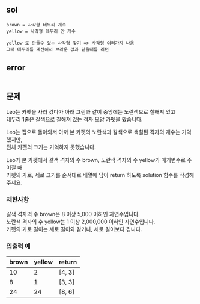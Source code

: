 ## sol
```
brown = 사각형 테두리 개수
yellow = 사각형 테두리 안 개수

yellow 로 만들수 있는 사각형 찾기 => 사각형 여러가지 나옴
그때 테두리를 계산해서 브라운 값과 같을때를 리턴
```
## error
```
```
## 문제
Leo는 카펫을 사러 갔다가 아래 그림과 같이 중앙에는 노란색으로 칠해져 있고  
테두리 1줄은 갈색으로 칠해져 있는 격자 모양 카펫을 봤습니다.  
  
Leo는 집으로 돌아와서 아까 본 카펫의 노란색과 갈색으로 색칠된 격자의 개수는 기억했지만,  
전체 카펫의 크기는 기억하지 못했습니다.  
  
Leo가 본 카펫에서 갈색 격자의 수 brown, 노란색 격자의 수 yellow가 매개변수로 주어질 때  
카펫의 가로, 세로 크기를 순서대로 배열에 담아 return 하도록 solution 함수를 작성해주세요.  
  
### 제한사항  
  
갈색 격자의 수 brown은 8 이상 5,000 이하인 자연수입니다.  
노란색 격자의 수 yellow는 1 이상 2,000,000 이하인 자연수입니다.  
카펫의 가로 길이는 세로 길이와 같거나, 세로 길이보다 깁니다.  
  
### 입출력 예  
  
| brown | yellow | return |
| ----- | ------ | ------ |
| 10    | 2      | [4, 3] |
| 8     | 1      | [3, 3] |
| 24    | 24     | [8, 6] |